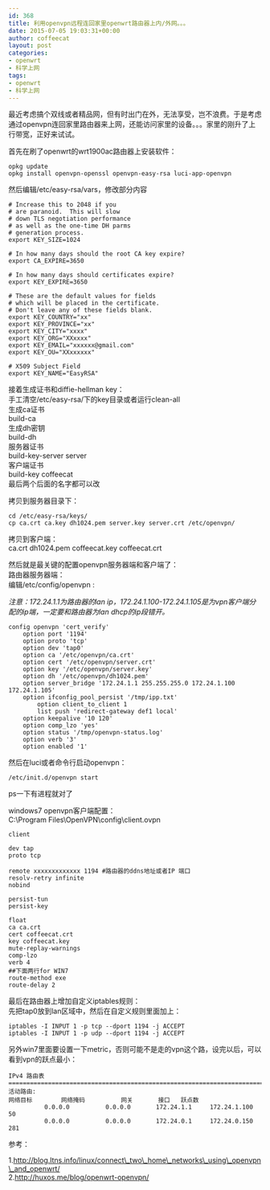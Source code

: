 ```yaml
---
id: 368
title: 利用openvpn远程连回家里openwrt路由器上内/外网。。。
date: 2015-07-05 19:03:31+00:00
author: coffeecat
layout: post
categories:
- openwrt
- 科学上网
tags:
- openwrt
- 科学上网
---
```

最近考虑搞个双线或者精品网，但有时出门在外，无法享受，岂不浪费。于是考虑通过openvpn连回家里路由器来上网，还能访问家里的设备。。。家里的刚升了上行带宽，正好来试试。

首先在刷了openwrt的wrt1900ac路由器上安装软件：

<pre><code class="language-sh">opkg update
opkg install openvpn-openssl openvpn-easy-rsa luci-app-openvpn</code></pre>

然后编辑/etc/easy-rsa/vars，修改部分内容

<pre><code class="language-vim"># Increase this to 2048 if you
# are paranoid.  This will slow
# down TLS negotiation performance
# as well as the one-time DH parms
# generation process.
export KEY_SIZE=1024

# In how many days should the root CA key expire?
export CA_EXPIRE=3650

# In how many days should certificates expire?
export KEY_EXPIRE=3650

# These are the default values for fields
# which will be placed in the certificate.
# Don't leave any of these fields blank.
export KEY_COUNTRY="xx"
export KEY_PROVINCE="xx"
export KEY_CITY="xxxx"
export KEY_ORG="XXxxxx"
export KEY_EMAIL="xxxxxx@gmail.com"
export KEY_OU="XXxxxxxx"

# X509 Subject Field
export KEY_NAME="EasyRSA"</code></pre>

接着生成证书和diffie-hellman key：  
手工清空/etc/easy-rsa/下的key目录或者运行clean-all  
生成ca证书  
build-ca  
生成dh密钥  
build-dh  
服务器证书  
build-key-server server  
客户端证书  
build-key coffeecat  
最后两个后面的名字都可以改

拷贝到服务器目录下：

<pre><code class="language-sh">cd /etc/easy-rsa/keys/
cp ca.crt ca.key dh1024.pem server.key server.crt /etc/openvpn/</code></pre>

拷贝到客户端：  
ca.crt dh1024.pem coffeecat.key coffeecat.crt

然后就是最关键的配置openvpn服务器端和客户端了：  
路由器服务器端：  
编辑/etc/config/openvpn :

_注意：172.24.1.1为路由器的lan ip，172.24.1.100-172.24.1.105是为vpn客户端分配的ip端，一定要和路由器为lan dhcp的ip段错开。_

<pre><code class="language-vim">config openvpn 'cert_verify'
	option port '1194'
	option proto 'tcp'
	option dev 'tap0'
	option ca '/etc/openvpn/ca.crt'
	option cert '/etc/openvpn/server.crt'
	option key '/etc/openvpn/server.key'
	option dh '/etc/openvpn/dh1024.pem'
	option server_bridge '172.24.1.1 255.255.255.0 172.24.1.100 172.24.1.105'
	option ifconfig_pool_persist '/tmp/ipp.txt'
        option client_to_client 1
        list push 'redirect-gateway def1 local'
	option keepalive '10 120'
	option comp_lzo 'yes'
	option status '/tmp/openvpn-status.log'
	option verb '3'
	option enabled '1'
</code></pre>

然后在luci或者命令行启动openvpn：

<pre><code class="language-sh">/etc/init.d/openvpn start</code></pre>

ps一下有进程就对了

windows7 openvpn客户端配置：  
C:\Program Files\OpenVPN\config\client.ovpn

<pre><code class="language-vim">client

dev tap
proto tcp

remote xxxxxxxxxxxxx 1194 #路由器的ddns地址或者IP 端口
resolv-retry infinite
nobind

persist-tun
persist-key

float
ca ca.crt
cert coffeecat.crt
key coffeecat.key
mute-replay-warnings
comp-lzo
verb 4
##下面两行for WIN7
route-method exe
route-delay 2</code></pre>

最后在路由器上增加自定义iptables规则：  
先把tap0放到lan区域中，然后在自定义规则里面加上：

<pre><code class="language-sh">iptables -I INPUT 1 -p tcp --dport 1194 -j ACCEPT
iptables -I INPUT 1 -p udp --dport 1194 -j ACCEPT</code></pre>

另外win7里面要设置一下metric，否则可能不是走的vpn这个路，设完以后，可以看到vpn的跃点最小：

<pre><code class="language-vim">IPv4 路由表
===========================================================================
活动路由:
网络目标        网络掩码          网关       接口   跃点数
          0.0.0.0          0.0.0.0       172.24.1.1     172.24.1.100     50
          0.0.0.0          0.0.0.0       172.24.0.1     172.24.0.150    281</code></pre>

参考：

1.http://blog.ltns.info/linux/connect\_two\_home\_networks\_using\_openvpn\_and_openwrt/  
2.http://huxos.me/blog/openwrt-openvpn/